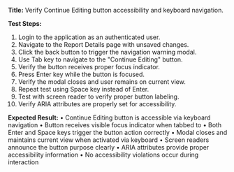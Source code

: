 **Title:** Verify Continue Editing button accessibility and keyboard navigation.

**Test Steps:**
1. Login to the application as an authenticated user.
2. Navigate to the Report Details page with unsaved changes.
3. Click the back button to trigger the navigation warning modal.
4. Use Tab key to navigate to the "Continue Editing" button.
5. Verify the button receives proper focus indicator.
6. Press Enter key while the button is focused.
7. Verify the modal closes and user remains on current view.
8. Repeat test using Space key instead of Enter.
9. Test with screen reader to verify proper button labeling.
10. Verify ARIA attributes are properly set for accessibility.

**Expected Result:**
• Continue Editing button is accessible via keyboard navigation
• Button receives visible focus indicator when tabbed to
• Both Enter and Space keys trigger the button action correctly
• Modal closes and maintains current view when activated via keyboard
• Screen readers announce the button purpose clearly
• ARIA attributes provide proper accessibility information
• No accessibility violations occur during interaction